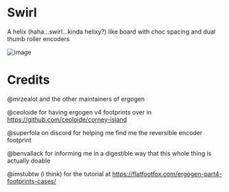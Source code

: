 # Swirl
A helix (haha...swirl...kinda helixy?) like board with choc spacing and dual thumb roller encoders

![image](https://github.com/vmorganp/swirl/assets/31448722/9350e84f-a610-44ec-b03f-c2fa4a79058a)

# Credits
@mrzealot and the other maintainers of ergogen

@ceoloide for having ergogen v4 footprints over in https://github.com/ceoloide/corney-island

@superfola on discord for helping me find me the reversible encoder footprint

@benvallack for informing me in a digestible way that this whole thing is actually doable

@imstubtw (i think) for the tutorial at https://flatfootfox.com/ergogen-part4-footprints-cases/

